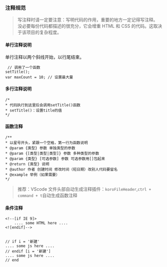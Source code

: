 <!--
 * @Author: your name
 * @Date: 2022-05-01 16:11:57
 * @LastEditTime: 2022-05-01 17:19:03
 * @LastEditors: Please set LastEditors
 * @Description: 打开koroFileHeader查看配置 进行设置: https://github.com/OBKoro1/koro1FileHeader/wiki/%E9%85%8D%E7%BD%AE
 * @FilePath: /technology-stack/项目管理/中、大型项目/规范/注释规范.md
-->

### 注释规范

> 写注释时请一定要注意：写明代码的作用，重要的地方一定记得写注释。 没必要每份代码都描述的很充分，它会增重 HTML 和 CSS 的代码。这取决于该项目的复杂程度。

#### 单行注释说明

单行注释以两个斜线开始，以行尾结束。

```
 // 调用了一个函数
setTitle();
var maxCount = 10; // 设置最大量
```

#### 多行注释说明

```
/*
* 代码执行到这里后会调用setTitle()函数
* setTitle()：设置title的值
*/
```

#### 函数注释

```
/**
* 以星号开头，紧跟一个空格，第一行为函数说明
* @param {类型} 参数 单独类型的参数
* @param {[类型|类型|类型]} 参数 多种类型的参数
* @param {类型} [可选参数] 参数 可选参数用[]包起来
* @return {类型} 说明
* @author 作者 创建时间 修改时间（短日期）改别人代码要留名
* @example 举例（如果需要）
*/
```

> 推荐：VScode 文件头部自动生成注释插件：`koroFileHeader`,`ctrl + command + t`自动生成函数注释

#### 条件注释

```
<!--[if IE 9]>
    .... some HTML here ....
<![endif]-->


// if i = '新建'
.... some js here ....
// endif [i = '新建']
.... some js here ....
// end
```
